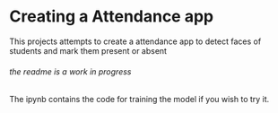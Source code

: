 # Creating a Attendance app
This projects attempts to create a attendance app to detect faces of students and mark them present or absent 

###### the readme is a work in progress
The ipynb contains the code for training the model if you wish to try it.

